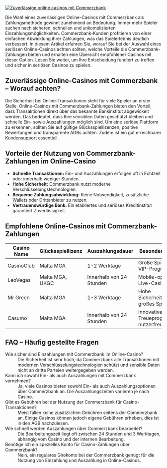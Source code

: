 [![Zuverlässige online casinos mit Commerzbank](https://123-caf.pages.dev/gitsignup.png)](https://vrmoo.ru/Bt82HjjY)

<p>Die Wahl eines zuverlässigen Online-Casinos mit Commerzbank als Zahlungsmethode gewinnt zunehmend an Bedeutung. Immer mehr Spieler suchen nach sicheren, schnellen und unkomplizierten Einzahlungsmöglichkeiten. Commerzbank-Kunden profitieren von einer einfachen Abwicklung ihrer Zahlungen, was das Spielerlebnis deutlich verbessert. In diesem Artikel erfahren Sie, worauf Sie bei der Auswahl eines seriösen Online-Casinos achten sollten, welche Vorteile die Commerzbank-Zahlungen bieten und erhalten eine Übersicht empfohlener Casinos mit dieser Option. Lesen Sie weiter, um Ihre Entscheidung fundiert zu treffen und sicher in seriösen Casinos zu spielen.</p>  <h2>Zuverlässige Online-Casinos mit Commerzbank – Worauf achten?</h2> <p>Die Sicherheit bei Online-Transaktionen steht für viele Spieler an erster Stelle. Online-Casinos mit Commerzbank-Zahlungen bieten den Vorteil, dass Transaktionen direkt über das bekannte Bankinstitut abgewickelt werden. Das bedeutet, dass Ihre sensiblen Daten geschützt bleiben und schnelle Ein- sowie Auszahlungen möglich sind. Um eine seriöse Plattform zu erkennen, sollten Sie auf gültige Glücksspiellizenzen, positive Bewertungen und transparente AGBs achten. Zudem ist ein gut erreichbarer Kundensupport essentiell.</p>  <h2>Vorteile der Nutzung von Commerzbank-Zahlungen im Online-Casino</h2> <ul> <li><strong>Schnelle Transaktionen:</strong> Ein- und Auszahlungen erfolgen oft in Echtzeit oder innerhalb weniger Stunden.</li> <li><strong>Hohe Sicherheit:</strong> Commerzbank nutzt moderne Verschlüsselungstechnologien.</li> <li><strong>Bequeme Zahlungsabwicklung:</strong> Keine Notwendigkeit, zusätzliche Wallets oder Drittanbieter zu nutzen.</li> <li><strong>Vertrauenswürdige Bank:</strong> Ein etabliertes und seriöses Kreditinstitut garantiert Zuverlässigkeit.</li> </ul>  <h2>Empfohlene Online-Casinos mit Commerzbank-Zahlungen</h2> <table> <thead> <tr> <th>Casino Name</th> <th>Glücksspiellizenz</th> <th>Auszahlungsdauer</th> <th>Besondere Features</th> </tr> </thead> <tbody> <tr> <td>CasinoClub</td> <td>Malta MGA</td> <td>1-2 Werktage</td> <td>Große Spielauswahl, VIP-Programm</td> </tr> <tr> <td>LeoVegas</td> <td>Malta MGA, UKGC</td> <td>Innerhalb von 24 Stunden</td> <td>Mobile-optimiert, Live-Casino</td> </tr> <tr> <td>Mr Green</td> <td>Malta MGA</td> <td>1-3 Werktage</td> <td>Hohe Sicherheitsstandards, großes Spielportfolio</td> </tr> <tr> <td>Casumo</td> <td>Malta MGA</td> <td>Innerhalb von 24 Stunden</td> <td>Innovatives Treueprogramm, nutzerfreundlich</td> </tr> </tbody> </table>  <h2>FAQ – Häufig gestellte Fragen</h2> <dl> <dt>Wie sicher sind Einzahlungen mit Commerzbank im Online-Casino?</dt> <dd>Die Sicherheit ist sehr hoch, da Commerzbank alle Transaktionen mit modernen Verschlüsselungstechnologien schützt und sensible Daten nicht an dritte Parteien weitergegeben werden.</dd>  <dt>Kann ich sowohl Ein- als auch Auszahlungen mit Commerzbank vornehmen?</dt> <dd>Ja, viele Casinos bieten sowohl Ein- als auch Auszahlungsoptionen über Commerzbank an. Die Auszahlungszeiten variieren je nach Casino.</dd>  <dt>Gibt es Gebühren bei der Nutzung der Commerzbank für Casino-Transaktionen?</dt> <dd>Meist fallen keine zusätzlichen Gebühren seitens der Commerzbank an. Einige Casinos können jedoch eigene Gebühren erheben, dies ist in den AGB nachzulesen.</dd>  <dt>Wie schnell werden Auszahlungen über Commerzbank bearbeitet?</dt> <dd>Die Bearbeitungszeit liegt oft zwischen 24 Stunden und 3 Werktagen, abhängig vom Casino und der internen Bearbeitung.</dd>  <dt>Benötige ich ein spezielles Konto für Casino-Zahlungen über Commerzbank?</dt> <dd>Nein, ein reguläres Girokonto bei der Commerzbank genügt für die Nutzung von Einzahlung und Auszahlung in Online-Casinos.</dd> </dl>